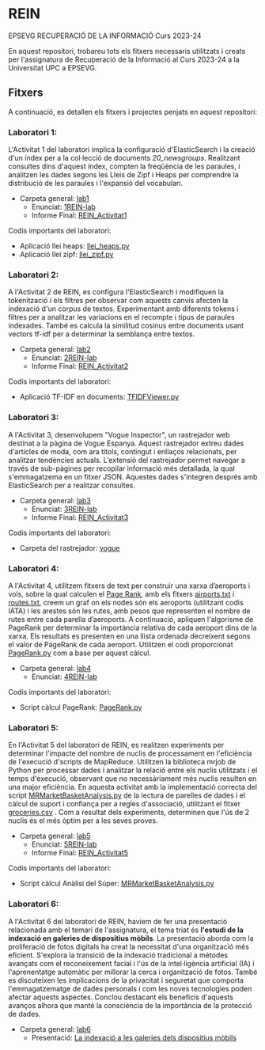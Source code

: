 # REIN
EPSEVG RECUPERACIÓ DE LA INFORMACIÓ Curs 2023-24

En aquest repositori, trobareu tots els fitxers necessaris utilitzats i creats per l'assignatura de Recuperació de la Informació al Curs 2023-24 a la Universitat UPC a EPSEVG.

## Fitxers
A continuació, es detallen els fitxers i projectes penjats en aquest repositori:

### Laboratori 1:
L'Activitat 1 del laboratori implica la configuració d'ElasticSearch i la creació d'un índex per a la col·lecció de documents _20_newsgroups_. Realitzant consultes dins d'aquest índex, compten la freqüència de les paraules, i analitzen les dades segons les Lleis de Zipf i Heaps per comprendre la distribució de les paraules i l'expansió del vocabulari.

- Carpeta general: [lab1](https://github.com/Mariona-FT/Information-Retrieval-REIN/tree/main/lab1)
  - Enunciat: [1REIN-lab ](https://github.com/Mariona-FT/Information-Retrieval-REIN/blob/main/lab1/1REIN-lab.pdf)
  - Informe Final: [REIN_Activitat1](https://github.com/Mariona-FT/Information-Retrieval-REIN/blob/main/lab1/REIN_Activitat1.pdf)

Codis importants del laboratori:
  - Aplicació llei heaps: [llei_heaps.py](https://github.com/Mariona-FT/Information-Retrieval-REIN/blob/main/lab1/llei_heaps.py)
  - Aplicació llei zipf: [llei_zipf.py](https://github.com/Mariona-FT/Information-Retrieval-REIN/blob/main/lab1/llei_zipf.py)


### Laboratori 2:
A l'Activitat 2 de REIN, es configura l'ElasticSearch i modifiquen la tokenització i els filtres per observar com aquests canvis afecten la indexació d'un corpus de textos. Experimentant amb diferents tokens i filtres per a analitzar les variacions en el recompte i tipus de paraules indexades. També es calcula la similitud cosinus entre documents usant vectors tf-idf per a determinar la semblança entre textos.

- Carpeta general: [lab2](https://github.com/Mariona-FT/Information-Retrieval-REIN/tree/main/lab2)
  - Enunciat: [2REIN-lab](https://github.com/Mariona-FT/Information-Retrieval-REIN/blob/main/lab2/2REIN-lab.pdf)
  - Informe Final: [REIN_Activitat2](https://github.com/Mariona-FT/Information-Retrieval-REIN/blob/main/lab2/REIN_%20Activitat2.pdf)

Codis importants del laboratori:
  - Aplicació TF-IDF en documents: [TFIDFViewer.py](https://github.com/Mariona-FT/Information-Retrieval-REIN/blob/main/lab2/TFIDFViewer.py)


### Laboratori 3:
A l'Activitat 3, desenvolupem "Vogue Inspector", un rastrejador web destinat a la pàgina de Vogue Espanya. Aquest rastrejador extreu dades d'articles de moda, com ara títols, contingut i enllaços relacionats, per analitzar tendències actuals. L'extensió del rastrejador permet navegar a través de sub-pàgines per recopilar informació més detallada, la qual s'emmagatzema en un fitxer JSON. Aquestes dades s'integren després amb ElasticSearch per a realitzar consultes.

- Carpeta general: [lab3](https://github.com/Mariona-FT/Information-Retrieval-REIN/tree/main/lab3)
  - Enunciat: [3REIN-lab](https://github.com/Mariona-FT/Information-Retrieval-REIN/blob/main/lab3/3REIN-lab.pdf)
  - Informe Final: [REIN_Activitat3](https://github.com/Mariona-FT/Information-Retrieval-REIN/blob/main/lab3/REIN_%20Activitat3.pdf)
 
Codis importants del laboratori:
- Carpeta del rastrejador: [vogue](https://github.com/Mariona-FT/Information-Retrieval-REIN/tree/main/lab3/vogue_lab3)


### Laboratori 4:
A l'Activitat 4, utilitzem fitxers de text per construir una xarxa d’aeroports i vols, sobre la qual calculen el [Page Rank](https://ca.wikipedia.org/wiki/PageRank), amb els fitxers [airports.txt](https://github.com/Mariona-FT/Information-Retrieval-REIN/blob/main/lab4/airports.txt) i [routes.txt](https://github.com/Mariona-FT/Information-Retrieval-REIN/blob/main/lab4/routes.txt), creem un graf on els nodes són els aeroports (utilitzant codis IATA) i les arestes són les rutes, amb pesos que representen el nombre de rutes entre cada parella d’aeroports. A continuació, apliquen l'algorisme de PageRank per determinar la importància relativa de cada aeroport dins de la xarxa. Els resultats es presenten en una llista ordenada decreixent segons el valor de PageRank de cada aeroport. Utilitzen el codi proporcionat [PageRank.py](https://github.com/Mariona-FT/Information-Retrieval-REIN/blob/main/lab4/PageRank.py) com a base per aquest càlcul.

- Carpeta general: [lab4](https://github.com/Mariona-FT/Information-Retrieval-REIN/tree/main/lab4)
  - Enunciat: [4REIN-lab](https://github.com/Mariona-FT/Information-Retrieval-REIN/blob/main/lab4/4REIN-lab.pdf)
  
Codis importants del laboratori:
- Script càlcul PageRank: [PageRank.py](https://github.com/Mariona-FT/Information-Retrieval-REIN/blob/main/lab4/PageRank.py)

### Laboratori 5:
En l'Activitat 5 del laboratori de REIN, es realitzen experiments per determinar l'impacte del nombre de nuclis de processament en l'eficiència de l'execució d'scripts de MapReduce. Utilitzen la biblioteca mrjob de Python per processar dades i analitzar la relació entre els nuclis utilitzats i el temps d'execució, observant que no necessàriament més nuclis resulten en una major eficiència. En aquesta activitat amb la implementació correcta del script [MRMarketBasketAnalysis.py](https://github.com/Mariona-FT/Information-Retrieval-REIN/blob/main/lab5/MRMarketBasketAnalysis.py) de la lectura de parelles de dades i el càlcul de suport i confiança per a regles d'associació, utilitzant el fitxer [groceries.csv](https://github.com/Mariona-FT/Information-Retrieval-REIN/blob/main/lab5/groceries.csv) . Com a resultat dels experiments, determinen que l'ús de 2 nuclis és el més òptim per a les seves proves.

- Carpeta general: [lab5](https://github.com/Mariona-FT/Information-Retrieval-REIN/tree/main/lab5)
  - Enunciat: [5REIN-lab](https://github.com/Mariona-FT/Information-Retrieval-REIN/blob/main/lab5/5REIN-lab.pdf)
  - Informe Final: [REIN_Activitat5](https://github.com/Mariona-FT/Information-Retrieval-REIN/blob/main/lab5/REIN_Activitat5.pdf)
  
Codis importants del laboratori:
- Script càlcul Anàlisi del Súper: [MRMarketBasketAnalysis.py](https://github.com/Mariona-FT/Information-Retrieval-REIN/blob/main/lab5/MRMarketBasketAnalysis.py)

### Laboratori 6:
A l'Activitat 6 del laboratori de REIN, haviem de fer una presentació relacionada amb el temari de l'assignatura, el tema triat és **l'estudi de la indexació en galeries de dispositius mòbils**. La presentació aborda com la proliferació de fotos digitals ha creat la necessitat d'una organització més eficient. S'explora la transició de la indexació tradicional a mètodes avançats com el reconeixement facial i l'ús de la intel·ligència artificial (IA) i l'aprenentatge automàtic per millorar la cerca i organització de fotos. També es discuteixen les implicacions de la privacitat i seguretat que comporta l'emmagatzematge de dades personals i com les noves tecnologies poden afectar aquests aspectes. Conclou destacant els beneficis d'aquests avanços alhora que manté la consciència de la importància de la protecció de dades.

- Carpeta general: [lab6](https://github.com/Mariona-FT/Information-Retrieval-REIN/tree/main/lab6)
  - Presentació: [La indexació a les galeries dels dispositius mòbils](https://github.com/Mariona-FT/Information-Retrieval-REIN/blob/main/lab6/REIN_Activitat6.pdf)

